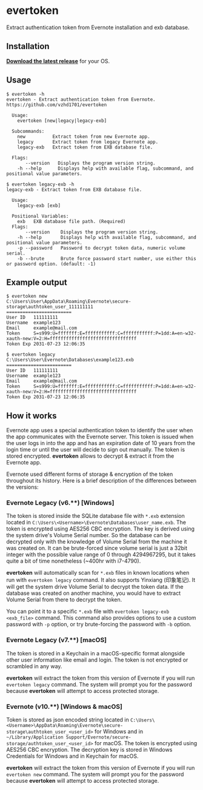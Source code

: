 # evertoken

Extract authentication token from Evernote installation and exb database.

## Installation

[**Download the latest release**](https://github.com/vzhd1701/evertoken/releases/latest) for your OS.

## Usage

```console
$ evertoken -h
evertoken - Extract authentication token from Evernote.
https://github.com/vzhd1701/evertoken

  Usage:
    evertoken [new|legacy|legacy-exb]

  Subcommands:
    new          Extract token from new Evernote app.
    legacy       Extract token from legacy Evernote app.
    legacy-exb   Extract token from EXB database file.

  Flags:
       --version   Displays the program version string.
    -h --help      Displays help with available flag, subcommand, and positional value parameters.

$ evertoken legacy-exb -h
legacy-exb - Extract token from EXB database file.

  Usage:
    legacy-exb [exb]

  Positional Variables:
    exb   EXB database file path. (Required)
  Flags:
       --version    Displays the program version string.
    -h --help       Displays help with available flag, subcommand, and positional value parameters.
    -p --password   Password to decrypt token data, numeric volume serial.
    -b --brute      Brute force password start number, use either this or password option. (default: -1)
```

## Example output

```console
$ evertoken new
C:\Users\User\AppData\Roaming\Evernote\secure-storage\authtoken_user_111111111
========================
User ID   111111111
Username  example123
Email     example@mail.com
Token     S=s999:U=fffffff:E=fffffffffff:C=fffffffffff:P=1dd:A=en-w32-xauth-new:V=2:H=ffffffffffffffffffffffffffffffff
Token Exp 2031-07-23 12:06:35

$ evertoken legacy
C:\Users\User\Evernote\Databases\example123.exb
========================
User ID   111111111
Username  example123
Email     example@mail.com
Token     S=s999:U=fffffff:E=fffffffffff:C=fffffffffff:P=1dd:A=en-w32-xauth-new:V=2:H=ffffffffffffffffffffffffffffffff
Token Exp 2031-07-23 12:06:35
```

## How it works

Evernote app uses a special authentication token to identify the user when the app communicates with the Evernote 
server. This token is issued when the user logs in into the app and has an expiration date of 10 years from the login
time or until the user will decide to sign out manually. The token is stored encrypted. **evertoken** allows to decrypt
& extract it from the Evernote app.

Evernote used different forms of storage & encryption of the token throughout its history. Here is a brief 
description of the differences between the versions:

### Evernote Legacy (v6.**) [Windows]

The token is stored inside the SQLite database file with `*.exb` extension located in 
`C:\Users\<Username>\Evernote\Databases\user_name.exb`. The token is encrypted using AES256 CBC encryption. The key 
is derived using the system drive's Volume Serial number. So the database can be decrypted only with the knowledge of 
Volume Serial from the machine it was created on. It can be brute-forced since volume serial is just a 32bit 
integer with the possible value range of 0 through 4294967295, but it takes quite a bit of time nonetheless (~400hr 
with i7-4790).

**evertoken** will automatically scan for `*.exb` files in known locations when run with `evertoken legacy` command. It 
also supports Yinxiang (印象笔记). It will get the system drive Volume Serial to decrypt the token data. If the database 
was created on another machine, you would have to extract Volume Serial from there to decrypt the token.

You can point it to a specific `*.exb` file with `evertoken legacy-exb <exb_file>` command. This command also provides
options to use a custom password with `-p` option, or try brute-forcing the password with `-b` option.

### Evernote Legacy (v7.**) [macOS]

The token is stored in a Keychain in a macOS-specific format alongside other user information like email and login. The 
token is not encrypted or scrambled in any way.

**evertoken** will extract the token from this version of Evernote if you will run `evertoken legacy` command. The 
system will prompt you for the password because **evertoken** will attempt to access protected storage.

### Evernote (v10.**) [Windows & macOS]

Token is stored as json encoded string located in 
`C:\Users\<Username>\AppData\Roaming\Evernote\secure-storage\authtoken_user_<user_id>` for Windows and in 
`~/Library/Application Support/Evernote/secure-storage/authtoken_user_<user_id>` for macOS. The token is 
encrypted using AES256 CBC encryption. The decryption key is stored in Windows Credentials for Windows and in 
Keychain for macOS.

**evertoken** will extract the token from this version of Evernote if you will run `evertoken new` command. The
system will prompt you for the password because **evertoken** will attempt to access protected storage.
